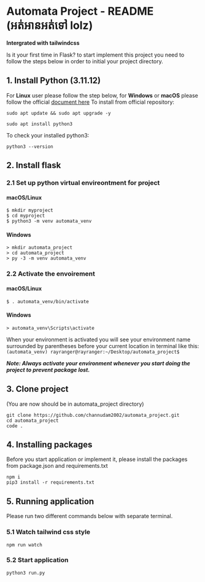 # Automata Project - README (អត់អានអត់ទៅ lolz)
**Intergrated with tailwindcss** <br/>

Is it your first time in Flask? to start implement this project you need to follow the steps below in order to initial your project directory.
## 1. Install Python (3.11.12)
For **Linux** user please follow the step below, for **Windows** or **macOS** please follow the official [document here](https://www.python.org/downloads/)
To install from official repository:
```
sudo apt update && sudo apt upgrade -y
```
```
sudo apt install python3
```
To check your installed python3:
```
python3 --version
```
## 2. Install flask
### 2.1 Set up python virtual envireontment for project
#### macOS/Linux
```
$ mkdir myproject
$ cd myproject
$ python3 -m venv automata_venv
```
#### Windows
```
> mkdir automata_project
> cd automata_project
> py -3 -m venv automata_venv
```
### 2.2 Activate the envoirement
#### macOS/Linux
```
$ . automata_venv/bin/activate
```
#### Windows
```
> automata_venv\Scripts\activate
```
When your environment is activated you will see your environment name surrounded by parentheses before your current location in terminal like this:
`
(automata_venv) rayranger@rayranger:~/Desktop/automata_project$
`

***Note: Always activate your environment whenever you start doing the project to prevent package lost.***
## 3. Clone project
(You are now should be in automata_project directory)
```
git clone https://github.com/channudam2002/automata_project.git
cd automata_project
code .
```

## 4. Installing packages
Before you start application or implement it, please install the packages from package.json and requirements.txt
```
npm i
pip3 install -r requirements.txt
```
## 5. Running application
Please run two different commands below with separate terminal. 
### 5.1 Watch tailwind css style
```
npm run watch
```
### 5.2 Start application 
```
python3 run.py
```

















